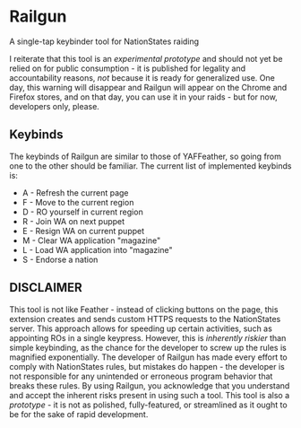 # Railgun

A single-tap keybinder tool for NationStates raiding

I reiterate that this tool is an *experimental prototype* and should not yet be relied on for public consumption - it is published for legality and accountability reasons, *not* because it is ready for generalized use. One day, this warning will disappear and Railgun will appear on the Chrome and Firefox stores, and on that day, you can use it in your raids - but for now, developers only, please.

## Keybinds
The keybinds of Railgun are similar to those of YAFFeather, so going from one to the other should be familiar. 
The current list of implemented keybinds is: 

- A - Refresh the current page
- F - Move to the current region
- D - RO yourself in current region
- R - Join WA on next puppet
- E - Resign WA on current puppet
- M - Clear WA application "magazine"
- L - Load WA application into "magazine"
- S - Endorse a nation

## DISCLAIMER

This tool is not like Feather - instead of clicking buttons on the page, this extension creates and sends custom HTTPS requests to the NationStates server. 
This approach allows for speeding up certain activities, such as appointing ROs in a single keypress. However, this is *inherently riskier* than simple keybinding, as the chance for the developer to screw up the rules is magnified exponentially.
The developer of Railgun has made every effort to comply with NationStates rules, but mistakes do happen - the developer is not responsible for any unintended or erroneous program behavior that breaks these rules. By using Railgun, you acknowledge that you understand and accept the inherent risks present in using such a tool.
This tool is also a *prototype* - it is not as polished, fully-featured, or streamlined as it ought to be for the sake of rapid development.
